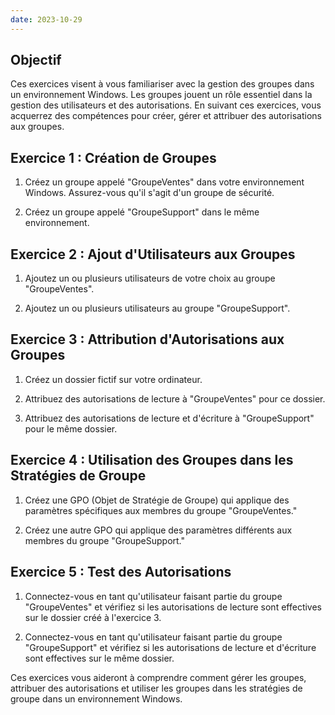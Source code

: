 ```yaml
---
date: 2023-10-29
---
```


## Objectif
Ces exercices visent à vous familiariser avec la gestion des groupes dans un environnement Windows. Les groupes jouent un rôle essentiel dans la gestion des utilisateurs et des autorisations. En suivant ces exercices, vous acquerrez des compétences pour créer, gérer et attribuer des autorisations aux groupes.

## Exercice 1 : Création de Groupes

1. Créez un groupe appelé "GroupeVentes" dans votre environnement Windows. Assurez-vous qu'il s'agit d'un groupe de sécurité.

2. Créez un groupe appelé "GroupeSupport" dans le même environnement.

## Exercice 2 : Ajout d'Utilisateurs aux Groupes

1. Ajoutez un ou plusieurs utilisateurs de votre choix au groupe "GroupeVentes".

2. Ajoutez un ou plusieurs utilisateurs au groupe "GroupeSupport".

## Exercice 3 : Attribution d'Autorisations aux Groupes

1. Créez un dossier fictif sur votre ordinateur.

2. Attribuez des autorisations de lecture à "GroupeVentes" pour ce dossier.

3. Attribuez des autorisations de lecture et d'écriture à "GroupeSupport" pour le même dossier.

## Exercice 4 : Utilisation des Groupes dans les Stratégies de Groupe

1. Créez une GPO (Objet de Stratégie de Groupe) qui applique des paramètres spécifiques aux membres du groupe "GroupeVentes."

2. Créez une autre GPO qui applique des paramètres différents aux membres du groupe "GroupeSupport."

## Exercice 5 : Test des Autorisations

1. Connectez-vous en tant qu'utilisateur faisant partie du groupe "GroupeVentes" et vérifiez si les autorisations de lecture sont effectives sur le dossier créé à l'exercice 3.

2. Connectez-vous en tant qu'utilisateur faisant partie du groupe "GroupeSupport" et vérifiez si les autorisations de lecture et d'écriture sont effectives sur le même dossier.

Ces exercices vous aideront à comprendre comment gérer les groupes, attribuer des autorisations et utiliser les groupes dans les stratégies de groupe dans un environnement Windows.
